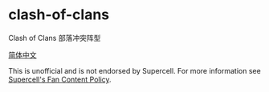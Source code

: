 # clash-of-clans
Clash of Clans 部落冲突阵型

[简体中文](https://github.com/lsyyyy11/clash-of-clans/zh_cn/README.md)




This is unofficial and is not endorsed by Supercell. For more information see [Supercell's Fan Content Policy](https://supercell.com/en/fan-content-policy/cn/).

